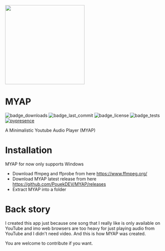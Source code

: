 <img src="https://user-images.githubusercontent.com/64737924/210854929-b4f80382-71a6-4b03-9d41-c88b31b75bb3.png" width="256">

# MYAP
![badge_downloads](https://img.shields.io/github/downloads/PouekDEV/MYAP/total?style=for-the-badge)
![badge_last_commit](https://img.shields.io/github/last-commit/PouekDEV/MYAP?style=for-the-badge)
![badge_license](https://img.shields.io/github/license/PouekDEV/MYAP?style=for-the-badge)
![badge_tests](https://img.shields.io/appveyor/tests/PouekDEV/MYAP?style=for-the-badge)
[![pypresence](https://img.shields.io/badge/using-pypresence-00bb88.svg?style=for-the-badge&logo=discord&logoWidth=20)](https://github.com/qwertyquerty/pypresence)

A Minimalistic Youtube Audio Player (MYAP)

# Installation
MYAP for now only supports Windows

- Download ffmpeg and ffprobe from here https://www.ffmpeg.org/
- Download MYAP latest release from here https://github.com/PouekDEV/MYAP/releases
- Extract MYAP into a folder

# Back story
I created this app just because one song that I really like is only available on YouTube and imo web browsers are too heavy for just playing audio from YouTube and I didn't need video. And this is how MYAP was created.

You are welcome to contribute if you want.
